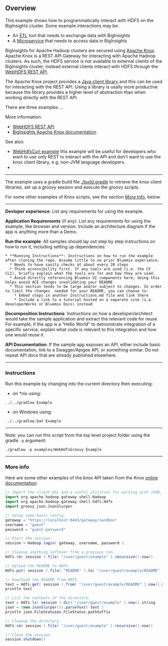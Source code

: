 ## Overview

This example shows how to programmatically interact with HDFS on the BigInsights cluster.  Some example interactions may be:

- An [ETL](https://en.wikipedia.org/wiki/Extract,_transform,_load) tool that needs to exchange data with BigInsights
- A [Microservice](https://en.wikipedia.org/wiki/Microservices) that needs to access data in BigInsights

BigInsights for Apache Hadoop clusters are secured using [Apache Knox](https://knox.apache.org/).  Apache Knox is a REST API Gateway for interacting with Apache Hadoop clusters.  As such, the HDFS service is not available to external clients of the BigInsights cluster, instead external clients interact with HDFS through the [WebHDFS REST API](http://hadoop.apache.org/docs/stable/hadoop-project-dist/hadoop-hdfs/WebHDFS.html).

The Apache Knox project provides a [Java client library](https://cwiki.apache.org/confluence/display/KNOX/Client+Usage) and this can be used for interacting with the REST API.  Using a library is usally more productive because the library provides a higher level of abstraction than when working directly with the REST API.

There are three examples ...

More information:

- [WebHDFS REST API](http://hadoop.apache.org/docs/stable/hadoop-project-dist/hadoop-hdfs/WebHDFS.html)
- [BigInsights Apache Knox documentation](https://www.ibm.com/support/knowledgecenter/en/SSPT3X_4.2.0/com.ibm.swg.im.infosphere.biginsights.admin.doc/doc/knox_overview.html)

See also:

- [WebHdfsCurl example](./WebHdfsCurl) this example will be useful for developers who want to use only REST to interact with the API and don't want to use the knox client library, e.g. non-JVM language developers.
- 
******


The example uses a gradle build file [./build.gradle](./build.gradle) to retrieve the knox client libraries, set up a groovy session and execute the groovy scripts.

For some other examples of Knox scripts, see the section [More Info](#more-info), below.
******

**Devloper experience**: List any requirements for using the example.

**Application Requirements** (if any): List any requirements for using the example, like browser and version. Include an architecture diagram if the app is anything more than a Demo.

**Run the example**: All samples should lay out step by step instructions on how to run it, including setting up dependencies.

    * **Running Instructions**: Instructions on how to run the example after cloning the repo. Assume little to no prior Bluemix experience.
      * Needs to have sanity checks at about every 20 steps
      * Think accessibility first. If any tools are used (i.e. the CF CLI), briefly explain what the tools are for and how they are used.
      * Avoid directly referencing Bluemix UI components here; doing this helps avoid ACE changes invalidating your README
      * This section tends to be large and/or subject to changes. In order to limit the changes  needed for your README, you can choose to:
        * Embed steps in another Instructions.md file and link there
        * Include a link to a tutorial hosted on a separate site (i.e. developerWorks or Bluemix Docs) instead

**Decomposition Instructions**: Instructions on how a developer/architect would take the sample application and extract the relevant code for reuse. For example, if the app is a "Hello World" to demonstrate integration of a specific service, explain what code is relevant to this integration and how one would reuse it.

**API Documentation**: If the sample app exposes an API, either include basic documentation, link to a Swagger/Apigee API, or something similar. Do not repeat API docs that are already published elsewhere.

*********************************************************************

### Instructions

Run this example by changing into the current directory then executing:

- on *nix using:

```
../../gradlew Example
```

- on Windows using:

```
../../gradlew.bat Example
```

*********************************************************************

Note: you can run this script from the top level project folder using the gradle `-p` argument:

```
./gradlew -p examples/WebHdfsGroovy Example
```

*********************************************************************

### More info

Here are some other examples of the knox API taken from the Knox [online documentation](http://knox.apache.org/books/knox-0-6-0/user-guide.html#WebHDFS):

```groovy
// Import the client DSL and a useful utilities for working with JSON.
import org.apache.hadoop.gateway.shell.Hadoop
import org.apache.hadoop.gateway.shell.hdfs.Hdfs
import groovy.json.JsonSlurper

// Setup some basic config.
gateway = "https://localhost:8443/gateway/sandbox"
username = "guest"
password = "guest-password"

// Start the session.
session = Hadoop.login( gateway, username, password )

// Cleanup anything leftover from a previous run.
Hdfs.rm( session ).file( "/user/guest/example" ).recursive().now()

// Upload the README to HDFS.
Hdfs.put( session ).file( "README" ).to( "/user/guest/example/README" ).now()

// Download the README from HDFS.
text = Hdfs.get( session ).from( "/user/guest/example/README" ).now().string
println text

// List the contents of the directory.
text = Hdfs.ls( session ).dir( "/user/guest/example" ).now().string
json = (new JsonSlurper()).parseText( text )
println json.FileStatuses.FileStatus.pathSuffix

// Cleanup the directory.
Hdfs.rm( session ).file( "/user/guest/example" ).recursive().now()

// Clean the session.
session.shutdown()
```
